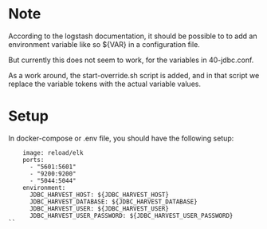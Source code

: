 # Note
According to the logstash documentation, it should be possible to to add an environment variable like so ${VAR} in a configuration file. 

But currently this does not seem to work, for the variables in 40-jdbc.conf.

As a work around, the start-override.sh script is added, and in that script we replace the variable tokens with the actual variable values.

# Setup
In docker-compose or .env file, you should have the following setup:

```elk:
    image: reload/elk
    ports:
      - "5601:5601"
      - "9200:9200"
      - "5044:5044"
    environment:
      JDBC_HARVEST_HOST: ${JDBC_HARVEST_HOST}
      JDBC_HARVEST_DATABASE: ${JDBC_HARVEST_DATABASE}
      JDBC_HARVEST_USER: ${JDBC_HARVEST_USER}
      JDBC_HARVEST_USER_PASSWORD: ${JDBC_HARVEST_USER_PASSWORD}
``
